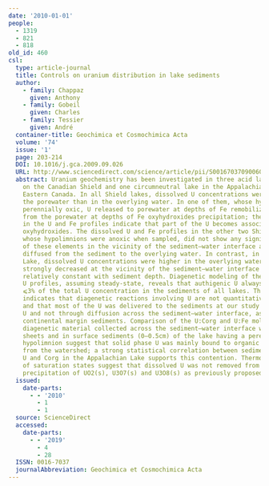 ```yaml
---
date: '2010-01-01'
people:
  - 1319
  - 821
  - 818
old_id: 460
csl:
  type: article-journal
  title: Controls on uranium distribution in lake sediments
  author:
    - family: Chappaz
      given: Anthony
    - family: Gobeil
      given: Charles
    - family: Tessier
      given: André
  container-title: Geochimica et Cosmochimica Acta
  volume: '74'
  issue: '1'
  page: 203-214
  DOI: 10.1016/j.gca.2009.09.026
  URL: http://www.sciencedirect.com/science/article/pii/S0016703709006048
  abstract: Uranium geochemistry has been investigated in three acid lakes located
    on the Canadian Shield and one circumneutral lake in the Appalachian Region of
    Eastern Canada. In all Shield lakes, dissolved U concentrations were higher in
    the porewater than in the overlying water. In one of them, whose hypolimnion is
    perennially oxic, U released to porewater at depths of Fe remobilization was removed
    from the porewater at depths of Fe oxyhydroxides precipitation; these similarities
    in the U and Fe profiles indicate that part of the U becomes associated to Fe
    oxyhydroxides. The dissolved U and Fe profiles in the other two Shield lakes,
    whose hypolimnions were anoxic when sampled, did not show any significant recycling
    of these elements in the vicinity of the sediment–water interface and both elements
    diffused from the sediment to the overlying water. In contrast, in the Appalachian
    Lake, dissolved U concentrations were higher in the overlying water than in porewater,
    strongly decreased at the vicinity of the sediment–water interface and then remained
    relatively constant with sediment depth. Diagenetic modeling of the porewater
    U profiles, assuming steady-state, reveals that authigenic U always represented
    ⩽3% of the total U concentration in the sediments of all lakes. This observation
    indicates that diagenetic reactions involving U are not quantitatively important
    and that most of the U was delivered to the sediments at our study sites as particulate
    U and not through diffusion across the sediment–water interface, as is seen in
    continental margin sediments. Comparison of the U:Corg and U:Fe molar ratios in
    diagenetic material collected across the sediment–water interface with Teflon
    sheets and in surface sediments (0–0.5cm) of the lake having a perennially oxic
    hypolimnion suggest that solid phase U was mainly bound to organic matter originating
    from the watershed; a strong statistical correlation between sediment non-lithogenic
    U and Corg in the Appalachian Lake supports this contention. Thermodynamic calculations
    of saturation states suggest that dissolved U was not removed from porewater through
    precipitation of UO2(s), U3O7(s) and U3O8(s) as previously proposed in the literature.
  issued:
    date-parts:
      - - '2010'
        - 1
        - 1
  source: ScienceDirect
  accessed:
    date-parts:
      - - '2019'
        - 4
        - 28
  ISSN: 0016-7037
  journalAbbreviation: Geochimica et Cosmochimica Acta
---
```


